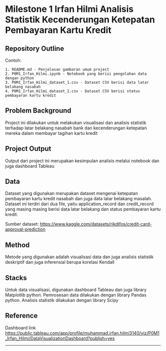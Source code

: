 # Milestone 1 Irfan Hilmi Analisis Statistik Kecenderungan Ketepatan Pembayaran Kartu Kredit

## Repository Outline

Contoh:
```
1. README.md - Penjelasan gambaran umum project
2. P0M1_Irfan_Hilmi.ipynb - Notebook yang berisi pengolahan data dengan python
3. P0M1_Irfan_Hilmi_dataset_1.csv - Dataset CSV berisi data latar belakang nasabah
4. P0M1_Irfan_Hilmi_dataset_2.csv - Dataset CSV berisi status pembayaran kartu kredit
```

## Problem Background
Project ini dilakukan untuk melakukan visualisasi dan analisis statistik terhadap latar belakang nasabah bank dan kecenderungan ketepatan mereka dalam membayar tagihan kartu kredit

## Project Output
Output dari project ini merupakan kesimpulan analisis melalui notebook dan juga dashboard Tableau

## Data
Dataset yang digunakan merupakan dataset mengenai ketepatan pembayaran kartu kredit nasabah dan juga data latar belakang masalah. Dataset ini terdiri dari dua file, yaitu application_record dan credit_record yang masing masing berisi data latar belakang dan status pembayaran kartu kredit.

Sumber dataset: https://www.kaggle.com/datasets/rikdifos/credit-card-approval-prediction

## Method
Metode yang digunakan adalah visualisasi data dan juga analisis statistik deskriptif dan juga inferensial berupa korelasi Kendall

## Stacks
Untuk data visualisasi, digunakan dashboard Tableau dan juga library Matplotlib python. Pemrosesan data dilakukan dengan library Pandas python. Analisis statistik dilakukan dengan library Scipy

## Reference
Dashboard link https://public.tableau.com/app/profile/muhammad.irfan.hilmi3140/viz/P0M1_Irfan_Hilmi/DataVisualizationDashboard?publish=yes

---
